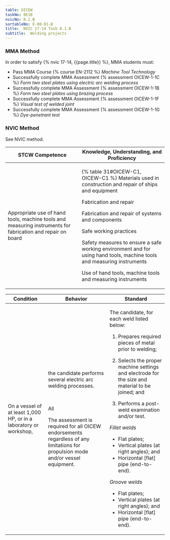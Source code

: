```yaml
---
table: OICEW
taskNo: 8E1B
nvicNo: 8.1.B 
sortableNo: E-08-01-B
title:  NVIC 17-14 Task 8.1.B
subtitle:  Welding projects
---
```



### MMA Method

In order to satisfy  {% nvic 17-14, {{page.title}}  %}, MMA students must:

* Pass MMA Course {% course EN-2112 %}  *Machine Tool Technology*
* Successfully complete MMA Assessment {% assessment OICEW-1-1C %} *Form two steel plates using electric arc welding process*
* Successfully complete MMA Assessment {% assessment OICEW-1-1B %} *Form two steel plates using brazing process*
* Successfully complete MMA Assessment {% assessment OICEW-1-1F %} *Visual test of welded joint*
* Successfully complete MMA Assessment {% assessment OICEW-1-1G %} *Dye-penetrant test*


### NVIC Method

<a onclick="togglevisibility('nvic_methods')" >See NVIC method.</a>

<div id='nvic_methods' class='hide'>

<table>
<thead>
<tr>
<th class='forty'> STCW Competence </th>
<th class='sixty'> Knowledge, Understanding, and Proficiency </th>
</tr>
</thead>




<tbody>
<tr><td markdown='1'>

Appropriate use of hand tools, machine tools and measuring instruments for fabrication and repair on board

</td><td markdown='1'>

{% table 31#OICEW-C1, OICEW-C1 %} Materials used in construction and repair of ships and equipment 

Fabrication and repair 

Fabrication and repair of systems and components 

Safe working practices 

Safety measures to ensure a safe working environment and for using hand tools, machine tools and measuring instruments 

Use of hand tools, machine tools and measuring instruments

</td></tr>


</tbody>
</table>


<table>
<thead>
<tr><th class='twenty'>  Condition </th><th class='twenty'> Behavior </th><th  class='sixty'>Standard </th></tr>
</thead>
<tbody >



<tr><td markdown='1'>

On a vessel of at least 1,000 HP, or in a laboratory or workshop,

</td><td markdown='1'>

the candidate performs several electric arc welding processes.

<br>

<div class="tooltip" markdown='1'>

All

The assessment is required for all OICEW endorsements regardless of any limitations for propulsion mode and/or vessel equipment.

</div>


</td><td markdown='1'>

The candidate, for each weld listed below: 

1. Prepares required pieces of metal prior to welding; 

2. Selects the proper machine settings and electrode for the size and material to be joined; and 

3. Performs a post-weld examination and/or test. 

*Fillet welds*

- Flat plates; 
- Vertical plates (at right angles); and 
- Horizontal [flat] pipe (end-to-end). 

*Groove welds*

- Flat plates; 
- Vertical plates (at right angles); and 
- Horizontal [flat] pipe (end-to-end).

</td></tr>
</tbody>
</table>
</div>
